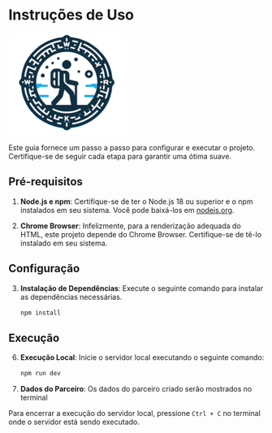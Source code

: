 # Instruções de Uso
![screenshot](walker_200.png)

Este guia fornece um passo a passo para configurar e executar o projeto. Certifique-se de seguir cada etapa para garantir uma ótima suave.

## Pré-requisitos

1. **Node.js e npm**: Certifique-se de ter o Node.js 18 ou superior e o npm instalados em seu sistema. Você pode baixá-los em [nodejs.org](https://nodejs.org/).

2. **Chrome Browser**: Infelizmente, para a renderização adequada do HTML, este projeto depende do Chrome Browser. Certifique-se de tê-lo instalado em seu sistema.

## Configuração

3. **Instalação de Dependências**: Execute o seguinte comando para instalar as dependências necessárias.

    ```bash
    npm install
    ```
## Execução

6. **Execução Local**: Inicie o servidor local executando o seguinte comando:

    ```bash
    npm run dev
    ```
7. **Dados do Parceiro**: Os dados do parceiro criado serão mostrados no terminal

Para encerrar a execução do servidor local, pressione `Ctrl + C` no terminal onde o servidor está sendo executado.
